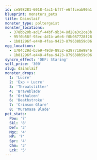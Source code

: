 ```yaml
---
id: ce598281-6018-4ac1-bf7f-e6ffceab90a1
blueprint: monsters_pets
title: Dainslaif
monster_type: poltergeist
monster_locations:
  - 378bb20b-ad1f-44bf-9b34-8d28a3c2ce3b
  - 95f0b58f-93ec-4d1b-a6e6-f0b087728f28
  - 1b81296f-e448-4faa-9423-879638b59d06
egg_locations:
  - 1704c29d-b3e9-49d9-8952-e297718e9846
  - 1b81296f-e448-4faa-9423-879638b59d06
syncro_effect: 'DEF: Staring'
sell_price: '300'
slug: dainslaif
monster_drops:
  1: 'Lucre'
  2: 'Exp + Lucre'
  3: 'Throatslitter'
  4: 'Braveblade'
  5: 'Orihalcon'
  6: 'Deathstroke'
  7: 'Crimson Glare'
  8: 'Muramasa Blade'
pet_stats:
  Pow: '7'
  Skl: '8'
  Def: '3'
  Mgc: '4'
  HP: '7'
  Spr: '4'
  Chm: '3'
  Lck: '5'
---
```

